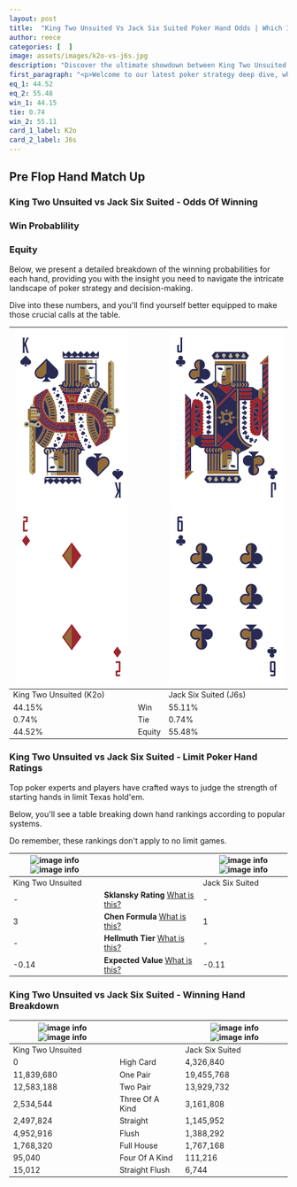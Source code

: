 ```yaml
---
layout: post
title:  "King Two Unsuited Vs Jack Six Suited Poker Hand Odds | Which Is The Better Hand In Poker? A Complete Guide"
author: reece
categories: [  ]
image: assets/images/k2o-vs-j6s.jpg
description: "Discover the ultimate showdown between King Two Unsuited and Jack Six Suited in poker! Uncover the odds, strategies, and scenarios where one hand triumphs over the other. Get ready to up your poker game with this thrilling analysis."
first_paragraph: "<p>Welcome to our latest poker strategy deep dive, where we're pitting two distinct hands against each other in a high-stakes showdown: King Two Unsuited vs Jack Six Suited.</p><p>In the dynamic world of poker, every decision counts, and knowing which hand holds the upper hand is key to your success at the table.</p><p>In this article, we'll dissect these two hands, explore the scenarios where one dominates the other, and equip you with the knowledge to make strategic choices that can tip the odds in your favor.</p><p>Get ready to unravel the intriguing dynamics of these poker hands and elevate your game to new heights.</p>"
eq_1: 44.52
eq_2: 55.48
win_1: 44.15
tie: 0.74
win_2: 55.11
card_1_label: K2o
card_2_label: J6s
---
```




[comment]: # (sp0)

## Pre Flop Hand Match Up

<div class="table hand-ratings" markdown="1"> 



### King Two Unsuited vs Jack Six Suited - Odds Of Winning


  
<div class="row graphs"> 
<div class="col-lg-6">
    <h3>Win Probablility</h3>
    <canvas id="WinChart"></canvas>
</div>
<div class="col-lg-6">
    <h3>Equity</h3>
    <canvas id="EquityChart"></canvas>
</div>
</div>

  Below, we present a detailed breakdown of the winning probabilities for each hand, providing you with the insight you need to navigate the intricate landscape of poker strategy and decision-making. 

Dive into these numbers, and you'll find yourself better equipped to make those crucial calls at the table.


    
| ![image info](assets/images/hand1/k.png) ![image info](assets/images/hand1/2o.png) |  | ![image info](assets/images/hand2/j.png) ![image info](assets/images/hand2/6.png) |
| -------- | -------- | -------- |
| King Two Unsuited (K2o) |  | Jack Six Suited (J6s) |
| 44.15% | Win | 55.11% |
| 0.74% | Tie | 0.74% |
| 44.52% | Equity | 55.48% |




[comment]: # (sp1)



### King Two Unsuited vs Jack Six Suited - Limit Poker Hand Ratings

Top poker experts and players have crafted ways to judge the strength of starting hands in limit Texas hold'em. 

Below, you'll see a table breaking down hand rankings according to popular systems. 

Do remember, these rankings don't apply to no limit games.


    
| ![image info](https://www.riverpairs.com/assets/images/hand1/k.png) ![image info](https://www.riverpairs.com/assets/images/hand1/2o.png) |  | ![image info](https://www.riverpairs.com/assets/images/hand2/j.png) ![image info](https://www.riverpairs.com/assets/images/hand2/6.png) |
| -------- | -------- | -------- |
| King Two Unsuited |  | Jack Six Suited |
| - | **Sklansky Rating** [What is this?](/sklansky-rating-explained) | - |
| 3 | **Chen Formula** [What is this?](/chen-formula-explained) | 1 |
| - | **Hellmuth Tier** [What is this?](/Hellmuth-tier-explained) | - |
| -0.14 | **Expected Value** [What is this?](/expected-value-explained) | -0.11 |




[comment]: # (sp2)



### King Two Unsuited vs Jack Six Suited - Winning Hand Breakdown


    
| ![image info](https://www.riverpairs.com/assets/images/hand1/k.png) ![image info](https://www.riverpairs.com/assets/images/hand1/2o.png) |  | ![image info](https://www.riverpairs.com/assets/images/hand2/j.png) ![image info](https://www.riverpairs.com/assets/images/hand2/6.png) |
| -------- | -------- | -------- |
| King Two Unsuited |  | Jack Six Suited |
| 0 | High Card | 4,326,840 |
| 11,839,680 | One Pair | 19,455,768 |
| 12,583,188 | Two Pair | 13,929,732 |
| 2,534,544 | Three Of A Kind | 3,161,808 |
| 2,497,824 | Straight | 1,145,952 |
| 4,952,916 | Flush | 1,388,292 |
| 1,768,320 | Full House | 1,767,168 |
| 95,040 | Four Of A Kind | 111,216 |
| 15,012 | Straight Flush | 6,744 |




[comment]: # (sp3)



</div>

[comment]: # (sp4)



[comment]: # (sp5)

